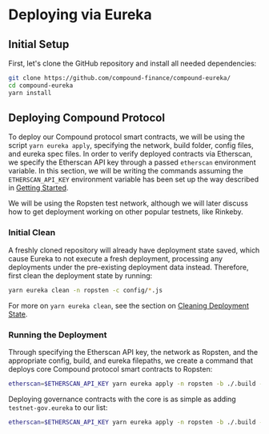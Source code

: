 # Deploying via Eureka

## Initial Setup

First, let's clone the GitHub repository and install all needed dependencies:

```sh
git clone https://github.com/compound-finance/compound-eureka/
cd compound-eureka
yarn install
```

## Deploying Compound Protocol

To deploy our Compound protocol smart contracts, we will be using the script `yarn eureka apply`, specifying the network, build folder, config files, and eureka spec files. In order to verify deployed contracts via Etherscan, we specify the Etherscan API key through a passed `etherscan` environment variable. In this section, we will be writing the commands assuming the `ETHERSCAN_API_KEY` environment variable has been set up the way described in [Getting Started](../getting-started/configuration.md#etherscan-api-key).

We will be using the Ropsten test network, although we will later discuss how to get deployment working on other popular testnets, like Rinkeby.

### Initial Clean

A freshly cloned repository will already have deployment state saved, which cause Eureka to not execute a fresh deployment, processing any deployments under the pre-existing deployment data instead. Therefore, first clean the deployment state by running:

```sh
yarn eureka clean -n ropsten -c config/*.js
```

For more on `yarn eureka clean`, see the section on [Cleaning Deployment State](./tips.md#cleaning-deployment-state).

### Running the Deployment

Through specifying the Etherscan API key, the network as Ropsten, and the appropriate config, build, and eureka filepaths, we create a command that deploys core Compound protocol smart contracts to Ropsten:
```sh
etherscan=$ETHERSCAN_API_KEY yarn eureka apply -n ropsten -b ./.build -c config/*.js -e eureka/{compound,testnet}.eureka
```

Deploying governance contracts with the core is as simple as adding `testnet-gov.eureka` to our list:
```sh
etherscan=$ETHERSCAN_API_KEY yarn eureka apply -n ropsten -b ./.build -c config/*.js -e eureka/{compound,testnet,testnet-gov}.eureka
```

<script id="asciicast-bQ7Si8tPufmgpa1THC6up0o7k" src="https://asciinema.org/a/bQ7Si8tPufmgpa1THC6up0o7k.js" async></script>
